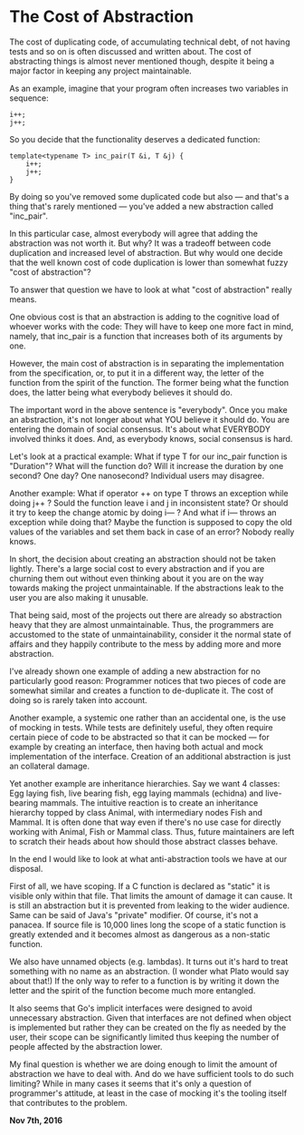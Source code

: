 # The Cost of Abstraction

The cost of duplicating code, of accumulating technical debt, of not having tests and so on is often discussed and written about. The cost of abstracting things is almost never mentioned though, despite it being a major factor in keeping any project maintainable.

As an example, imagine that your program often increases two variables in sequence:

    i++;
    j++;

So you decide that the functionality deserves a dedicated function:

    template<typename T> inc_pair(T &i, T &j) {
        i++;
        j++;
    }

By doing so you've removed some duplicated code but also — and that's a thing that's rarely mentioned — you've added a new abstraction called "inc\_pair".

In this particular case, almost everybody will agree that adding the abstraction was not worth it. But why? It was a tradeoff between code duplication and increased level of abstraction. But why would one decide that the well known cost of code duplication is lower than somewhat fuzzy "cost of abstraction"?

To answer that question we have to look at what "cost of abstraction" really means.

One obvious cost is that an abstraction is adding to the cognitive load of whoever works with the code: They will have to keep one more fact in mind, namely, that inc\_pair is a function that increases both of its arguments by one.

However, the main cost of abstraction is in separating the implementation from the specification, or, to put it in a different way, the letter of the function from the spirit of the function. The former being what the function does, the latter being what everybody believes it should do.

The important word in the above sentence is "everybody". Once you make an abstraction, it's not longer about what YOU believe it should do. You are entering the domain of social consensus. It's about what EVERYBODY involved thinks it does. And, as everybody knows, social consensus is hard.

Let's look at a practical example: What if type T for our inc\_pair function is "Duration"? What will the function do? Will it increase the duration by one second? One day? One nanosecond? Individual users may disagree.

Another example: What if operator ++ on type T throws an exception while doing j++ ? Sould the function leave i and j in inconsistent state? Or should it try to keep the change atomic by doing i— ? And what if i— throws an exception while doing that? Maybe the function is supposed to copy the old values of the variables and set them back in case of an error? Nobody really knows.

In short, the decision about creating an abstraction should not be taken lightly. There's a large social cost to every abstraction and if you are churning them out without even thinking about it you are on the way towards making the project unmaintainable. If the abstractions leak to the user you are also making it unusable.

That being said, most of the projects out there are already so abstraction heavy that they are almost unmaintainable. Thus, the programmers are accustomed to the state of unmaintainability, consider it the normal state of affairs and they happily contribute to the mess by adding more and more abstraction.

I've already shown one example of adding a new abstraction for no particularly good reason: Programmer notices that two pieces of code are somewhat similar and creates a function to de-duplicate it. The cost of doing so is rarely taken into account.

Another example, a systemic one rather than an accidental one, is the use of mocking in tests. While tests are definitely useful, they often require certain piece of code to be abstracted so that it can be mocked — for example by creating an interface, then having both actual and mock implementation of the interface. Creation of an additional abstraction is just an collateral damage.

Yet another example are inheritance hierarchies. Say we want 4 classes: Egg laying fish, live bearing fish, egg laying mammals (echidna) and live-bearing mammals. The intuitive reaction is to create an inheritance hierarchy topped by class Animal, with intermediary nodes Fish and Mammal. It is often done that way even if there's no use case for directly working with Animal, Fish or Mammal class. Thus, future maintainers are left to scratch their heads about how should those abstract classes behave.

In the end I would like to look at what anti-abstraction tools we have at our disposal.

First of all, we have scoping. If a C function is declared as "static" it is visible only within that file. That limits the amount of damage it can cause. It is still an abstraction but it is prevented from leaking to the wider audience. Same can be said of Java's "private" modifier. Of course, it's not a panacea. If source file is 10,000 lines long the scope of a static function is greatly extended and it becomes almost as dangerous as a non-static function.

We also have unnamed objects (e.g. lambdas). It turns out it's hard to treat something with no name as an abstraction. (I wonder what Plato would say about that!) If the only way to refer to a function is by writing it down the letter and the spirit of the function become much more entangled.

It also seems that Go's implicit interfaces were designed to avoid unnecessary abstraction. Given that interfaces are not defined when object is implemented but rather they can be created on the fly as needed by the user, their scope can be significantly limited thus keeping the number of people affected by the abstraction lower.

My final question is whether we are doing enough to limit the amount of abstraction we have to deal with. And do we have sufficient tools to do such limiting? While in many cases it seems that it's only a question of programmer's attitude, at least in the case of mocking it's the tooling itself that contributes to the problem.

**Nov 7th, 2016**